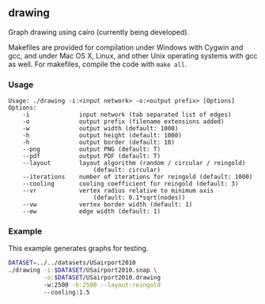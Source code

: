 drawing
-------

Graph drawing using cairo (currently being developed).

Makefiles are provided for compilation under Windows with Cygwin and gcc,
and under Mac OS X, Linux, and other Unix operating systems with gcc as
well. For makefiles, compile the code with `make all`.

### Usage ###

```
Usage: ./drawing -i:<input network> -o:<output prefix> [Options]
Options:
    -i              input network (tab separated list of edges)
    -o              output prefix (filename extensions added)
    -w              output width (default: 1000)
    -h              output height (default: 1000)
    -h              output border (default: 10)
    --png           output PNG (default: T)
    --pdf           output PDF (default: T)
    --layout        layout algorithm (random / circular / reingold)
                        (default: circular)
    --iterations    number of iterations for reingold (default: 1000)
    --cooling       cooling coefficient for reingold (default: 3)
    --vr            vertex radius relative to minimum axis
                        (default: 0.1*sqrt(nodes))
    --vw            vertex border width (default: 1)
    --ew            edge width (default: 1)
```

### Example ###

This example generates graphs for testing.

```bash
DATASET=../../datasets/USairport2010
./drawing -i:$DATASET/USairport2010.snap \
          -o:$DATASET/USairport2010.drawing
          -w:2500 -h:2500 --layout:reingold
          --cooling:1.5
```